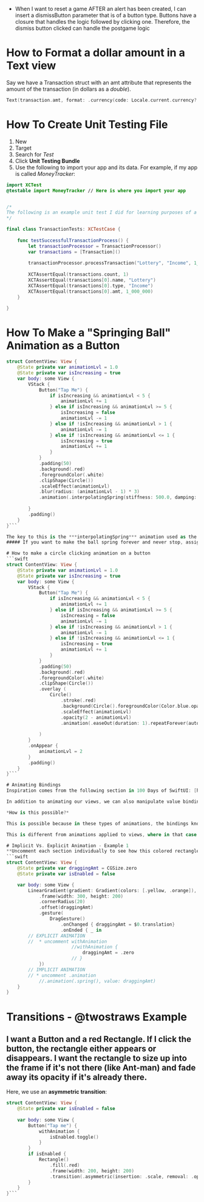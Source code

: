 - When I want to reset a game AFTER an alert has been created, I can insert a dismissButton parameter that is of a button type. Buttons have a closure that handles the logic followed by clicking one. Therefore, the dismiss button clicked can handle the postgame logic
# How to Format a dollar amount in a Text view
Say we have a Transaction struct with an amt attribute that represents the amount of the transaction (in dollars as a *double*).
```swift
Text(transaction.amt, format: .currency(code: Locale.current.currency?.identifier ?? "USD"))
```
# How To Create Unit Testing File
1. New
2. Target
3. Search for *Test*
4. Click **Unit Testing Bundle**
5. Use the following to import your app and its data. For example, if my app is called *MoneyTracker*:
```swift
import XCTest
@testable import MoneyTracker // Here is where you import your app


/*
The following is an example unit test I did for learning purposes of a simple money tracking app
*/

final class TransactionTests: XCTestCase {
    
    func testSuccessfulTransactionProcess() {
        let transactionProcessor = TransactionProcessor()
        var transactions = [Transaction]()
        
		transactionProcessor.processTransaction("Lottery", "Income", 1_000_000, &transactions)
        
        XCTAssertEqual(transactions.count, 1)
        XCTAssertEqual(transactions[0].name, "Lottery")
        XCTAssertEqual(transactions[0].type, "Income")
        XCTAssertEqual(transactions[0].amt, 1_000_000)
    }

}
```
# How To Make a "Springing Ball" Animation as a Button
```swift
struct ContentView: View {
    @State private var animationLvl = 1.0
    @State private var isIncreasing = true
    var body: some View {
        VStack {
            Button("Tap Me") {
                if isIncreasing && animationLvl < 5 {
                    animationLvl += 1
                } else if isIncreasing && animationLvl >= 5 {
                    isIncreasing = false
                    animationLvl -= 1
                } else if !isIncreasing && animationLvl > 1 {
                    animationLvl -= 1
                } else if !isIncreasing && animationLvl <= 1 {
                    isIncreasing = true
                    animationLvl += 1
                }
            }
            .padding(50)
            .background(.red)
            .foregroundColor(.white)
            .clipShape(Circle())
            .scaleEffect(animationLvl)
            .blur(radius: (animationLvl - 1) * 3)
            .animation(.interpolatingSpring(stiffness: 500.0, damping: 1.0), value: animationLvl)
            
        }
        .padding()
    }
}```

The key to this is the ***interpolatingSpring*** animation used as the last modifier of the "Tap Me" Button.
##### If you want to make the ball spring forever and never stop, assign the damping value to 0.

# How to make a circle clicking animation on a button
```swift
struct ContentView: View {
    @State private var animationLvl = 1.0
    @State private var isIncreasing = true
    var body: some View {
        VStack {
            Button("Tap Me") {
                if isIncreasing && animationLvl < 5 {
                    animationLvl += 1
                } else if isIncreasing && animationLvl >= 5 {
                    isIncreasing = false
                    animationLvl -= 1
                } else if !isIncreasing && animationLvl > 1 {
                    animationLvl -= 1
                } else if !isIncreasing && animationLvl <= 1 {
                    isIncreasing = true
                    animationLvl += 1
                }
            }
            .padding(50)
            .background(.red)
            .foregroundColor(.white)
            .clipShape(Circle())
            .overlay (
                Circle()
                    .stroke(.red)
                    .background(Circle().foregroundColor(Color.blue.opacity(4 - animationLvl)))
                    .scaleEffect(animationLvl)
                    .opacity(2 - animationLvl)
                    .animation(.easeOut(duration: 1).repeatForever(autoreverses: false), value: animationLvl)
                
            )
        }
        .onAppear {
            animationLvl = 2
        }
        .padding()
    }
}```

# Animating Bindings
Inspiration comes from the following section in 100 Days of SwiftUI: [https://www.hackingwithswift.com/books/ios-swiftui/animating-bindings]

In addition to animating our views, we can also manipulate value bindings to animate changes of their values as they happen. For instance, we can animate number value increases or decreases in a int or double or even a boolean change from true to false / false to true.

*How is this possible?*

This is possible because in these types of animations, the bindings know that the value change will trigger an animation, as we will see in the upcoming example. SwiftUI looks at the exact value of the binding before and after the change, and in between applies the animation that gets it from the original value to the new value.

This is different from animations applied to views, where in that case views understand that they are being animated and State variables are NOT aware of that. The vice versa is true here: Bindings know that the state change will trigger an animation and the views are NOT aware of that.

# Implicit Vs. Explicit Animation - Example 1
**Uncomment each section individually to see how this colored rectangle differs in drag gesture behavior for an implicit and explicit animation**
```swift
struct ContentView: View {
    @State private var draggingAmt = CGSize.zero
    @State private var isEnabled = false

    var body: some View {
        LinearGradient(gradient: Gradient(colors: [.yellow, .orange]), startPoint: .topLeading, endPoint: .bottomTrailing)
            .frame(width: 300, height: 200)
            .cornerRadius(20)
            .offset(draggingAmt)
            .gesture(
                DragGesture()
                    .onChanged { draggingAmt = $0.translation}
                    .onEnded { _ in
        // EXPLICIT ANIMATION
        //  * uncomment withAnimation
                        //withAnimation {
                            draggingAmt = .zero
                        // }
            })
        // IMPLICIT ANIMATION
        // * uncomment .animation
            //.animation(.spring(), value: draggingAmt)
    }
}
```
# Transitions - @twostraws Example
## I want a Button and a red Rectangle. If I click the button, the rectangle either appears or disappears. I want the rectangle to size up into the frame if it's not there (like Ant-man) and fade away its opacity if it's already there.
Here, we use an **asymmetric transition**:
```swift
struct ContentView: View {
    @State private var isEnabled = false
    
    var body: some View {
        Button("Tap me") {
            withAnimation {
                isEnabled.toggle()
            }
        }
        if isEnabled {
            Rectangle()
                .fill(.red)
                .frame(width: 200, height: 200)
                .transition(.asymmetric(insertion: .scale, removal: .opacity))
        }
    }
}```